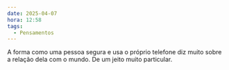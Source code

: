 ```yaml
---
date: 2025-04-07
hora: 12:58
tags:
  - Pensamentos
---
```



A forma como uma pessoa segura e usa o próprio telefone diz muito sobre a relação dela com o mundo. De um jeito muito particular.

